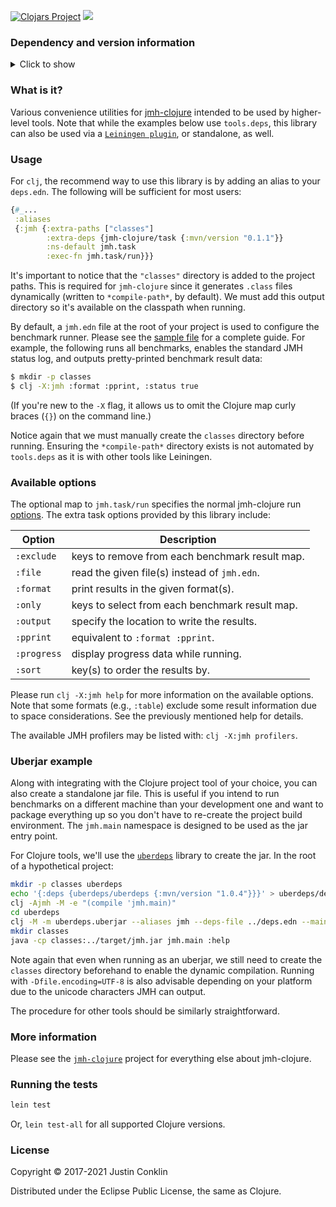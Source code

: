 [![Clojars Project](https://img.shields.io/clojars/v/jmh-clojure/task.svg)](https://clojars.org/jmh-clojure/task)
[![](https://github.com/jgpc42/jmh-clojure-task/workflows/Test%20runner/badge.svg)][ci]

### Dependency and version information
<details>
  <summary>Click to show</summary>

[Leiningen][lein]

``` clojure
[jmh-clojure/task "0.1.1"]
```

[tools.deps][deps]

```clojure
{jmh-clojure/task {:mvn/version "0.1.1"}}
```

[Maven](http://maven.apache.org)

``` xml
<dependency>
  <groupId>jmh-clojure</groupId>
  <artifactId>task</artifactId>
  <version>0.1.1</version>
</dependency>
```

JDK versions 8 to 16 and Clojure versions 1.7 to 1.10 are currently [tested against][ci].
</details>

### What is it?

Various convenience utilities for [jmh-clojure][jmh-clj] intended to be used by higher-level tools. Note that while the examples below use `tools.deps`, this library can also be used via a [`Leiningen plugin`][lein-jmh], or standalone, as well.

### Usage

For `clj`, the recommend way to use this library is by adding an alias to your `deps.edn`. The following will be sufficient for most users:

```clojure
{#_...
 :aliases
 {:jmh {:extra-paths ["classes"]
        :extra-deps {jmh-clojure/task {:mvn/version "0.1.1"}}
        :ns-default jmh.task
        :exec-fn jmh.task/run}}}
```

It's important to notice that the `"classes"` directory is added to the project paths. This is required for `jmh-clojure` since it generates `.class` files dynamically (written to `*compile-path*`, by default). We must add this output directory so it's available on the classpath when running.

By default, a `jmh.edn` file at the root of your project is used to configure the benchmark runner. Please see the [sample file][sample] for a complete guide. For example, the following runs all benchmarks, enables the standard JMH status log, and outputs pretty-printed benchmark result data:

```bash
$ mkdir -p classes
$ clj -X:jmh :format :pprint, :status true
```

(If you're new to the `-X` flag, it allows us to omit the Clojure map curly braces (`{}`) on the command line.)

Notice again that we must manually create the `classes` directory before running. Ensuring the `*compile-path*` directory exists is not automated by `tools.deps` as it is with other tools like Leiningen.

### Available options

The optional map to `jmh.task/run` specifies the normal jmh-clojure run [options][run-doc]. The extra task options provided by this library include:

| Option        | Description                                    |
| ------------- | ---------------------------------------------- |
| `:exclude`    | keys to remove from each benchmark result map. |
| `:file`       | read the given file(s) instead of `jmh.edn`.   |
| `:format`     | print results in the given format(s).          |
| `:only`       | keys to select from each benchmark result map. |
| `:output`     | specify the location to write the results.     |
| `:pprint`     | equivalent to `:format :pprint`.               |
| `:progress`   | display progress data while running.           |
| `:sort`       | key(s) to order the results by.                |

Please run `clj -X:jmh help` for more information on the available options. Note that some formats (e.g., `:table`) exclude some result information due to space considerations. See the previously mentioned help for details.

The available JMH profilers may be listed with: `clj -X:jmh profilers`.

### Uberjar example

Along with integrating with the Clojure project tool of your choice, you can also create a standalone jar file. This is useful if you intend to run benchmarks on a different machine than your development one and want to package everything up so you don't have to re-create the project build environment. The `jmh.main` namespace is designed to be used as the jar entry point.

For Clojure tools, we'll use the [`uberdeps`][udeps] library to create the jar. In the root of a hypothetical project:

```bash
mkdir -p classes uberdeps
echo '{:deps {uberdeps/uberdeps {:mvn/version "1.0.4"}}}' > uberdeps/deps.edn
clj -Ajmh -M -e "(compile 'jmh.main)"
cd uberdeps
clj -M -m uberdeps.uberjar --aliases jmh --deps-file ../deps.edn --main-class jmh.main --target ../target/jmh.jar
mkdir classes
java -cp classes:../target/jmh.jar jmh.main :help
```

Note again that even when running as an uberjar, we still need to create the `classes` directory beforehand to enable the dynamic compilation.
Running with `-Dfile.encoding=UTF-8` is also advisable depending on your platform due to the unicode characters JMH can output.

The procedure for other tools should be similarly straightforward.

### More information

Please see the [`jmh-clojure`][jmh-clj] project for everything else about jmh-clojure.

### Running the tests

```bash
lein test
```

Or, `lein test-all` for all supported Clojure versions.

### License

Copyright © 2017-2021 Justin Conklin

Distributed under the Eclipse Public License, the same as Clojure.



[ci]:        https://github.com/jgpc42/lein-jmh/blob/master/.github/workflows/test.yml
[deps]:      https://github.com/clojure/tools.deps.alpha
[jmh-clj]:   https://github.com/jgpc42/jmh-clojure
[lein]:      http://github.com/technomancy/leiningen
[lein-jmh]:  https://github.com/jgpc42/lein-jmh
[run-doc]:   https://jgpc42.github.io/jmh-clojure/doc/jmh.core.html#var-run
[sample]:    https://github.com/jgpc42/jmh-clojure/blob/master/resources/sample.jmh.edn
[udeps]:     https://github.com/tonsky/uberdeps
